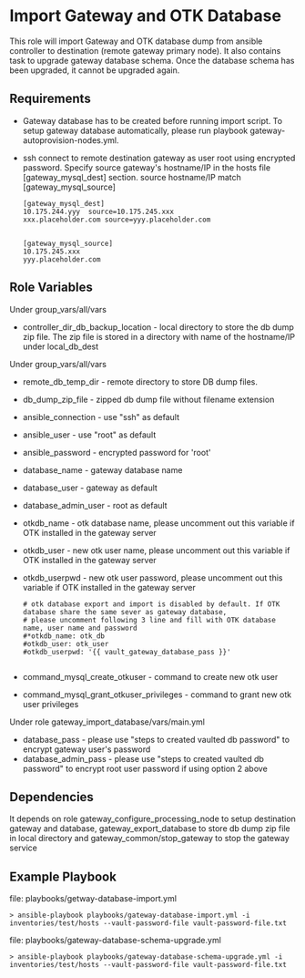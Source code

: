 Import Gateway and OTK Database
======================

This role will import Gateway and OTK database dump from ansible controller to destination (remote gateway primary node). 
It also contains task to upgrade gateway database schema. Once the database schema has been upgraded, it cannot be upgraded again.

Requirements
------------
* Gateway database has to be created before running import script. 
To setup gateway database automatically, please run playbook gateway-autoprovision-nodes.yml.

* ssh connect to remote destination gateway as user root using encrypted password. 
    Specify source gateway's hostname/IP in the hosts file [gateway_mysql_dest] section. source hostname/IP match [gateway_mysql_source]
    ```
    [gateway_mysql_dest]
    10.175.244.yyy  source=10.175.245.xxx
    xxx.placeholder.com source=yyy.placeholder.com 
  
    
    [gateway_mysql_source]
    10.175.245.xxx
    yyy.placeholder.com
     ```   



Role Variables
--------------
Under group_vars/all/vars
* controller_dir_db_backup_location - local directory to store the db dump zip file. The zip file is stored in a directory with name of the hostname/IP under local_db_dest

Under group_vars/all/vars
* remote_db_temp_dir - remote directory to store DB dump files.
* db_dump_zip_file - zipped db dump file without filename extension
* ansible_connection - use "ssh" as default
* ansible_user - use "root" as default
* ansible_password - encrypted password for 'root'
* database_name - gateway database name
* database_user - gateway as default
* database_admin_user - root as default

* otkdb_name - otk database name, please uncomment out this variable if OTK installed in the gateway server 
* otkdb_user - new otk user name, please uncomment out this variable if OTK installed in the gateway server
* otkdb_userpwd - new otk user password, please uncomment out this variable if OTK installed in the gateway server

    ```
    # otk database export and import is disabled by default. If OTK database share the same sever as gateway database,
    # please uncomment following 3 line and fill with OTK database name, user name and password
    #*otkdb_name: otk_db
    #otkdb_user: otk_user
    #otkdb_userpwd: '{{ vault_gateway_database_pass }}'
     
     ``` 
 

* command_mysql_create_otkuser - command to create new otk user
* command_mysql_grant_otkuser_privileges - command to grant new otk user privileges

Under role gateway_import_database/vars/main.yml
* database_pass - please use "steps to created vaulted db password" to encrypt gateway user's password
* database_admin_pass - please use "steps to created vaulted db password" to encrypt root user password if using option 2 above



Dependencies
------------

It depends on role gateway_configure_processing_node to setup destination gateway and database,
gateway_export_database to store db dump zip file in local directory and 
gateway_common/stop_gateway to stop the gateway service

Example Playbook
------------
file: playbooks/getway-database-import.yml

    
    > ansible-playbook playbooks/gateway-database-import.yml -i inventories/test/hosts --vault-password-file vault-password-file.txt
     
file: playbooks/gateway-database-schema-upgrade.yml

    
    > ansible-playbook playbooks/gateway-database-schema-upgrade.yml -i inventories/test/hosts --vault-password-file vault-password-file.txt
    
